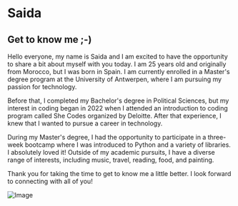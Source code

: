 # Saida
## Get to know me ;-)

Hello everyone, my name is Saida and I am excited to have the opportunity to share a bit about myself with you today. I am 25 years old and originally from Morocco, but I was born in Spain. I am currently enrolled in a Master's degree program at the University of Antwerpen, where I am pursuing my passion for technology.

Before that, I completed my Bachelor's degree in Political Sciences, but my interest in coding began in 2022 when I attended an introduction to coding program called She Codes organized by Deloitte. After that experience, I knew that I wanted to pursue a career in technology.

During my Master's degree, I had the opportunity to participate in a three-week bootcamp where I was introduced to Python and a variety of libraries. I absolutely loved it! Outside of my academic pursuits, I have a diverse range of interests, including music, travel, reading, food, and painting.

Thank you for taking the time to get to know me a little better. I look forward to connecting with all of you!

![Image](info/img/IMG_1006.HEIC)
